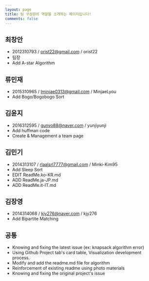 ```yaml
---
layout: page
title: 팀 구성원의 역할을 소개하는 페이지입니다!
comments: false
---
```



## 최창안
- 2012310793 / orist22@gmail.com / orist22
- 팀장
- Add A-star Algorithm  

## 류민재
- 2015310965 / lminjae0313@gmail.com / MinjaeLyou
- Add Bogo/Bogobogo Sort

## 김윤지
- 2016312595 / gunvo88@naver.com / yunjiyunji
- Add huffman code
- Create & Management a team page

## 김민기
- 2014313107 / rlaalsrl7777@gmail.com / Minki-Kim95
- Add Sleep Sort 
- EDIT ReadMe.ko-KR.md
- ADD ReadMe.ja-JP.md
- ADD ReadMe.it-IT.md

## 김장영
- 2014314068 / kjy276@naver.com / kjy276
- Add Bipartite Matching 

## 공통
- Knowing and fixing the latest issue (ex: knapsack algorithm error) 
- Using Github Project tab's card table, Visualization development process.
- Modify and add the readme.md file for algorithm
- Reinforcement of existing readme using photo materials
- Knowing and fixing the original project's issue
